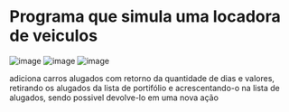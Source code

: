 # Programa que simula uma locadora de veiculos
![image](https://user-images.githubusercontent.com/101576189/202012183-dc86e4d7-9642-4b1e-ba91-d4c3d7f47348.png)
![image](https://user-images.githubusercontent.com/101576189/202012564-9bce8596-72f7-4d82-9298-78e3bac07f4d.png)
![image](https://user-images.githubusercontent.com/101576189/202012691-138e373e-7347-4fa7-bc3d-ac9a1c8763a4.png)



adiciona carros alugados com retorno da quantidade de dias e valores, retirando os alugados da lista de portifólio e acrescentando-o na lista de alugados,
sendo possivel devolve-lo em uma nova ação
